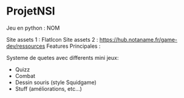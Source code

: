 # ProjetNSI

Jeu en python : NOM

Site assets 1 : FlatIcon
Site assets 2 : https://hub.notaname.fr/game-dev/ressources
Features Principales :

Systeme de quetes avec differents mini jeux:

- Quizz
- Combat
- Dessin souris (style Squidgame)
- Stuff (améliorations, etc...)
